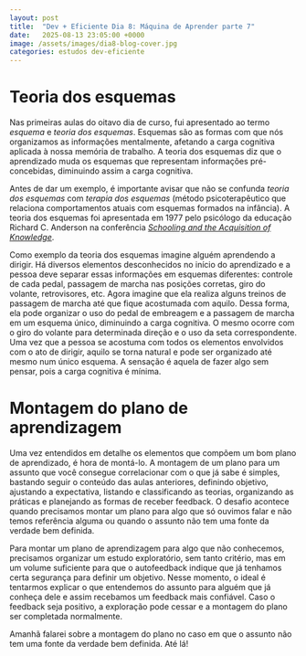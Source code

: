 ```yaml
---
layout: post
title:  "Dev + Eficiente Dia 8: Máquina de Aprender parte 7"
date:   2025-08-13 23:05:00 +0000
image: /assets/images/dia8-blog-cover.jpg
categories: estudos dev-eficiente
---
```

# Teoria dos esquemas

Nas primeiras aulas do oitavo dia de curso, fui apresentado ao termo _esquema_ e *teoria dos esquemas*. Esquemas são as formas com que nós organizamos as informações mentalmente, afetando a carga cognitiva aplicada à nossa memória de trabalho. A teoria dos esquemas diz que o aprendizado muda os esquemas que representam informações pré-concebidas, diminuindo assim a carga cognitiva.

Antes de dar um exemplo, é importante avisar que não se confunda _teoria dos esquemas_ com _terapia dos esquemas_ (método psicoterapêutico que relaciona comportamentos atuais com esquemas formados na infância). A teoria dos esquemas foi apresentada em 1977 pelo psicólogo da educação Richard C. Anderson na conferência [_Schooling and the Acquisition of Knowledge_](https://www.taylorfrancis.com/books/edit/10.4324/9781315271644/schooling-acquisition-knowledge-richard-anderson-rand-spiro-william-montague?refId=da6c13e3-107e-410b-9e64-e28392c030a0&context=ubx).

Como exemplo da teoria dos esquemas imagine alguém aprendendo a dirigir. Há diversos elementos desconhecidos no início do aprendizado e a pessoa deve separar essas informações em esquemas diferentes: controle de cada pedal, passagem de marcha nas posições corretas, giro do volante, retrovisores, etc. Agora imagine que ela realiza alguns treinos de passagem de marcha até que fique acostumada com aquilo. Dessa forma, ela pode organizar o uso do pedal de embreagem e a passagem de marcha em um esquema único, diminuindo a carga cognitiva. O mesmo ocorre com o giro do volante para determinada direção e o uso da seta correspondente. Uma vez que a pessoa se acostuma com todos os elementos envolvidos com o ato de dirigir, aquilo se torna natural e pode ser organizado até mesmo num único esquema. A sensação é aquela de fazer algo sem pensar, pois a carga cognitiva é mínima.

# Montagem do plano de aprendizagem

Uma vez entendidos em detalhe os elementos que compõem um bom plano de aprendizado, é hora de montá-lo. A montagem de um plano para um assunto que você consegue correlacionar com o que já sabe é simples, bastando seguir o conteúdo das aulas anteriores, definindo objetivo, ajustando a expectativa, listando e classificando as teorias, organizando as práticas e planejando as formas de receber feedback. O desafio acontece quando precisamos montar um plano para algo que só ouvimos falar e não temos referência alguma ou quando o assunto não tem uma fonte da verdade bem definida. 

Para montar um plano de aprendizagem para algo que não conhecemos, precisamos organizar um estudo exploratório, sem tanto critério, mas em um volume suficiente para que o autofeedback indique que já tenhamos certa segurança para definir um objetivo. Nesse momento, o ideal é tentarmos explicar o que entendemos do assunto para alguém que já conheça dele e assim recebamos um feedback mais confiável. Caso o feedback seja positivo, a exploração pode cessar e a montagem do plano ser completada normalmente.

Amanhã falarei sobre a montagem do plano no caso em que o assunto não tem uma fonte da verdade bem definida. Até lá!